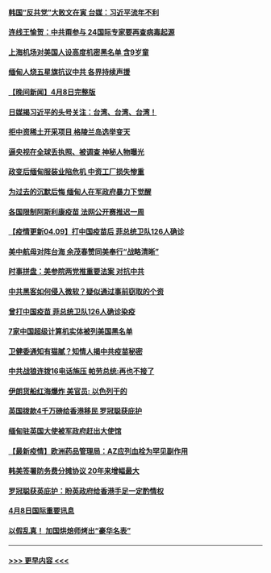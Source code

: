 #### [韩国“反共党”大败文在寅 台媒：习近平流年不利](../pages/prog202/a103092301.md?t=04091701) 
#### [连线王愉贺：中共甭参与 24国际专家要再查病毒起源](../pages/prog202/a103092013.md?t=04091701) 
#### [上海机场对美国人设高度机密黑名单 含9岁童](../pages/prog202/a103092021.md?t=04091701) 
#### [缅甸人烧五星旗抗议中共 各界持续声援](../pages/prog202/a103092015.md?t=04091701) 
#### [【晚间新闻】4月8日完整版](../pages/prog202/a103092226.md?t=04091701) 
#### [日媒揭习近平的头号关注：台湾、台湾、台湾！](../pages/prog202/a103092145.md?t=04091701) 
#### [拒中资稀土开采项目 格陵兰岛选举变天](../pages/prog202/a103091947.md?t=04091701) 
#### [逼央视在全球丢执照、被调查 神秘人物曝光](../pages/prog202/a103092121.md?t=04091701) 
#### [政变后缅甸服装业陷危机 中资工厂损失惨重](../pages/prog202/a103091720.md?t=04091701) 
#### [为过去的沉默后悔 缅甸人在军政府暴力下觉醒](../pages/prog202/a103091724.md?t=04091701) 
#### [各国限制阿斯利康疫苗 法网公开赛推迟一周](../pages/prog202/a103092068.md?t=04091701) 
#### [【疫情更新04.09】打中国疫苗后 菲总统卫队126人确诊](../pages/prog202/a103078521.md?t=04091701) 
#### [美中航母对阵台海 余茂春赞同美奉行“战略清晰”](../pages/prog202/a103091970.md?t=04091701) 
#### [时事拼盘：美参院两党推重要法案 对抗中共](../pages/prog202/a103092004.md?t=04091701) 
#### [中共黑客如何侵入微软？疑似通过事前窃取的个资](../pages/prog202/a103092011.md?t=04091701) 
#### [曾打中国疫苗 菲总统卫队126人确诊染疫](../pages/prog202/a103091918.md?t=04091701) 
#### [7家中国超级计算机实体被列美国黑名单](../pages/prog202/a103091976.md?t=04091701) 
#### [卫健委通知有猫腻？知情人揭中共疫苗秘密](../pages/prog202/a103091934.md?t=04091701) 
#### [中共战狼连拨16电话施压 帕劳总统:再也不接了](../pages/prog202/a103091906.md?t=04091701) 
#### [伊朗货船红海爆炸 美官员: 以色列干的](../pages/prog202/a103091733.md?t=04091701) 
#### [英国拨款4千万磅给香港移民 罗冠聪获庇护](../pages/prog202/a103091834.md?t=04091701) 
#### [缅甸驻英国大使被军政府赶出大使馆](../pages/prog202/a103091803.md?t=04091701) 
#### [【最新疫情】欧洲药品管理局：AZ应列血栓为罕见副作用](../pages/prog202/a103091785.md?t=04091701) 
#### [韩美签署防务费分摊协议 20年来增幅最大](../pages/prog202/a103091760.md?t=04091701) 
#### [罗冠聪获英庇护：盼英政府给香港手足一定酌情权](../pages/prog202/a103091652.md?t=04091701) 
#### [4月8日国际重要讯息](../pages/prog202/a103091602.md?t=04091701) 
#### [以假乱真！ 加国烘焙师烤出“豪华名表”](../pages/prog202/a103091549.md?t=04091701) 

----
#### [ >>> 更早内容 <<< ](../indexes/prog202-earlier.md)
